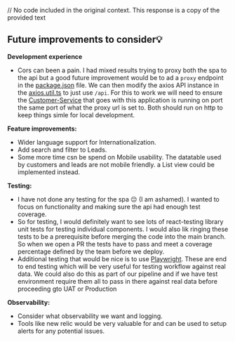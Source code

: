// No code included in the original context. This response is a copy of the provided text

## Future improvements to consider💡

**Development experience**

- Cors can been a pain. I had mixed results trying to proxy both the spa to the api but a good future improvement would be to ad a `proxy` endpoint in the [package.json](../project/package.json) file. We can then modify the axios API instance in the [axios.util.ts](../project//src//utils/axios.util.ts) to just use `/api`. For this to work we will need to ensure the [Customer-Service](https://github.com/burger-mtbkr/customer-service/tree/main) that goes with this application is running on port the same port of what the proxy url is set to. Both should run on http to keep things simle for local development.

**Feature improvements:**

- Wider language support for Internationalization.
- Add search and filter to Leads.
- Some more time csn be spend on Mobile usability. The datatable used by customers and leads are not mobile friendly. a List view could be implemented instead.

**Testing:**

- I have not done any testing for the spa 😔 (I am ashamed). I wanted to focus on functionality and making sure the api had enough test coverage.
- So for testing, I would definitely want to see lots of react-testing library unit tests for testing individual components. I would also lik ringing these tests to be a prerequisite before merging the code into the main branch. So when we open a PR the tests have to pass and meet a coverage percentage defined by the team before we deploy.
- Additional testing that would be nice is to use [Playwright](https://playwright.dev/). These are end to end testing which will be very useful for testing workflow against real data. We could also do this as part of our pipeline and if we have test environment require them all to pass in there against real data before proceeding gto UAT or Production

**Observability:**

- Consider what observability we want and logging.
- Tools like new relic would be very valuable for and can be used to setup alerts for any potential issues.
